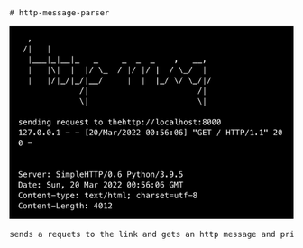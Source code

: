 <pre>
# http-message-parser

<img src='https://github.com/Aydeniztr/http-message-parser/blob/main/BCB5105F-4A59-47BB-9D46-E119FBE281A2.jpeg?raw=true'>

sends a requets to the link and gets an http message and prints it

</pre>
